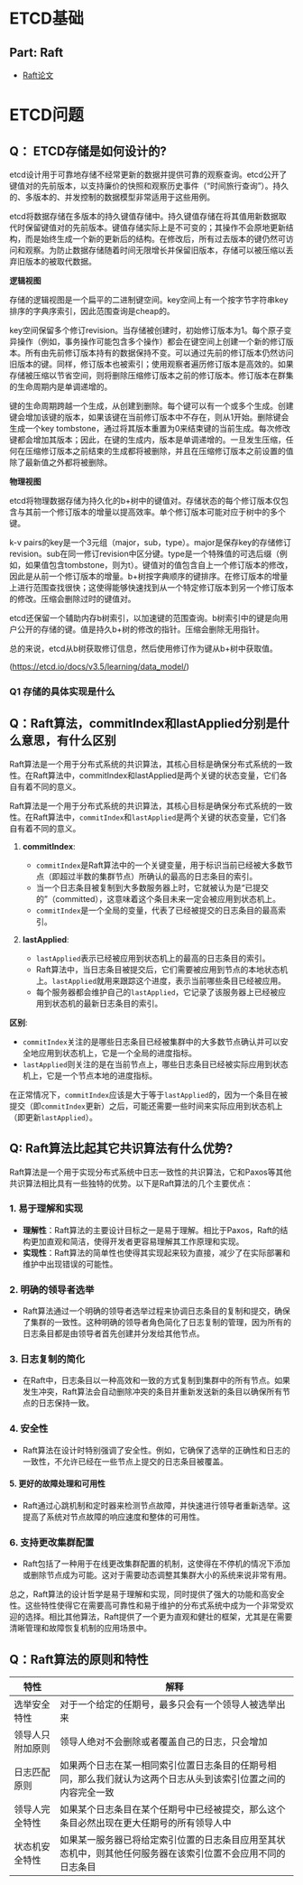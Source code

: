 # ETCD基础
## Part: Raft
- [Raft论文](https://github.com/maemual/raft-zh_cn/blob/master/raft-zh_cn.md)

# ETCD问题
## Q： ETCD存储是如何设计的?

etcd设计用于可靠地存储不经常更新的数据并提供可靠的观察查询。etcd公开了键值对的先前版本，以支持廉价的快照和观察历史事件（“时间旅行查询”）。持久的、多版本的、并发控制的数据模型非常适用于这些用例。

etcd将数据存储在多版本的持久键值存储中。持久键值存储在将其值用新数据取代时保留键值对的先前版本。键值存储实际上是不可变的；其操作不会原地更新结构，而是始终生成一个新的更新后的结构。在修改后，所有过去版本的键仍然可访问和观察。为防止数据存储随着时间无限增长并保留旧版本，存储可以被压缩以丢弃旧版本的被取代数据。

**逻辑视图**

存储的逻辑视图是一个扁平的二进制键空间。key空间上有一个按字节字符串key排序的字典序索引，因此范围查询是cheap的。

key空间保留多个修订revision。当存储被创建时，初始修订版本为1。每个原子变异操作（例如，事务操作可能包含多个操作）都会在键空间上创建一个新的修订版本。所有由先前修订版本持有的数据保持不变。可以通过先前的修订版本仍然访问旧版本的键。同样，修订版本也被索引；使用观察者遍历修订版本是高效的。如果存储被压缩以节省空间，则将删除压缩修订版本之前的修订版本。修订版本在群集的生命周期内是单调递增的。

键的生命周期跨越一个生成，从创建到删除。每个键可以有一个或多个生成。创建键会增加该键的版本，如果该键在当前修订版本中不存在，则从1开始。删除键会生成一个key tombstone，通过将其版本重置为0来结束键的当前生成。每次修改键都会增加其版本；因此，在键的生成内，版本是单调递增的。一旦发生压缩，任何在压缩修订版本之前结束的生成都将被删除，并且在压缩修订版本之前设置的值除了最新值之外都将被删除。

**物理视图**

etcd将物理数据存储为持久化的b+树中的键值对。存储状态的每个修订版本仅包含与其前一个修订版本的增量以提高效率。单个修订版本可能对应于树中的多个键。

k-v pairs的key是一个3元组（major，sub，type）。major是保存key的存储修订revision。sub在同一修订revision中区分键。type是一个特殊值的可选后缀（例如，如果值包含tombstone，则为t）。键值对的值包含自上一个修订版本的修改，因此是从前一个修订版本的增量。b+树按字典顺序的键排序。在修订版本的增量上进行范围查找很快；这使得能够快速找到从一个特定修订版本到另一个修订版本的修改。压缩会删除过时的键值对。

etcd还保留一个辅助内存b树索引，以加速键的范围查询。b树索引中的键是向用户公开的存储的键。值是持久b+树的修改的指针。压缩会删除无用指针。

总的来说，etcd从b树获取修订信息，然后使用修订作为键从b+树中获取值。

(https://etcd.io/docs/v3.5/learning/data_model/)
### Q1 存储的具体实现是什么

## Q：Raft算法，commitIndex和lastApplied分别是什么意思，有什么区别
Raft算法是一个用于分布式系统的共识算法，其核心目标是确保分布式系统的一致性。在Raft算法中，commitIndex和lastApplied是两个关键的状态变量，它们各自有着不同的意义。

Raft算法是一个用于分布式系统的共识算法，其核心目标是确保分布式系统的一致性。在Raft算法中，`commitIndex`和`lastApplied`是两个关键的状态变量，它们各自有着不同的意义。

1. **commitIndex**:


	* `commitIndex`是Raft算法中的一个关键变量，用于标识当前已经被大多数节点（即超过半数的集群节点）所确认的最高的日志条目的索引。
	* 当一个日志条目被复制到大多数服务器上时，它就被认为是“已提交的”（committed），这意味着这个条目未来一定会被应用到状态机上。
	* `commitIndex`是一个全局的变量，代表了已经被提交的日志条目的最高索引。
2. **lastApplied**:


	* `lastApplied`表示已经被应用到状态机上的最高的日志条目的索引。
	* Raft算法中，当日志条目被提交后，它们需要被应用到节点的本地状态机上。`lastApplied`就用来跟踪这个进度，表示当前哪些条目已经被应用。
	* 每个服务器都会维护自己的`lastApplied`，它记录了该服务器上已经被应用到状态机的最新日志条目的索引。

**区别**:

* `commitIndex`关注的是哪些日志条目已经被集群中的大多数节点确认并可以安全地应用到状态机上，它是一个全局的进度指标。
* `lastApplied`则关注的是在当前节点上，哪些日志条目已经被实际应用到状态机上，它是一个节点本地的进度指标。

在正常情况下，`commitIndex`应该是大于等于`lastApplied`的，因为一个条目在被提交（即`commitIndex`更新）之后，可能还需要一些时间来实际应用到状态机上（即更新`lastApplied`）。

## Q: Raft算法比起其它共识算法有什么优势?
Raft算法是一个用于实现分布式系统中日志一致性的共识算法，它和Paxos等其他共识算法相比具有一些独特的优势。以下是Raft算法的几个主要优点：

### 1. **易于理解和实现**
   - **理解性**：Raft算法的主要设计目标之一是易于理解。相比于Paxos，Raft的结构更加直观和简洁，使得开发者更容易理解其工作原理和实现。
   - **实现性**：Raft算法的简单性也使得其实现起来较为直接，减少了在实际部署和维护中出现错误的可能性。

### 2. **明确的领导者选举**
   - Raft算法通过一个明确的领导者选举过程来协调日志条目的复制和提交，确保了集群的一致性。这种明确的领导者角色简化了日志复制的管理，因为所有的日志条目都是由领导者首先创建并分发给其他节点。

### 3. **日志复制的简化**
   - 在Raft中，日志条目以一种高效和一致的方式复制到集群中的所有节点。如果发生冲突，Raft算法会自动删除冲突的条目并重新发送新的条目以确保所有节点的日志保持一致。

### 4. **安全性**
   - Raft算法在设计时特别强调了安全性。例如，它确保了选举的正确性和日志的一致性，不允许已经在一些节点上提交的日志条目被覆盖。

#### 5. **更好的故障处理和可用性**
   - Raft通过心跳机制和定时器来检测节点故障，并快速进行领导者重新选举。这提高了系统对节点故障的响应速度和整体的可用性。

### 6. **支持更改集群配置**
   - Raft包括了一种用于在线更改集群配置的机制，这使得在不停机的情况下添加或删除节点成为可能。这对于需要动态调整其集群大小的系统来说非常有用。

总之，Raft算法的设计哲学是易于理解和实现，同时提供了强大的功能和高安全性。这些特性使得它在需要高可靠性和易于维护的分布式系统中成为一个非常受欢迎的选择。相比其他算法，Raft提供了一个更为直观和健壮的框架，尤其是在需要清晰管理和故障恢复机制的应用场景中。

## Q：Raft算法的原则和特性
|特性 |解释|
| --- | ----------- |
|选举安全特性|对于一个给定的任期号，最多只会有一个领导人被选举出来 |
|领导人只附加原则|领导人绝对不会删除或者覆盖自己的日志，只会增加|
|日志匹配原则|如果两个日志在某一相同索引位置日志条目的任期号相同，那么我们就认为这两个日志从头到该索引位置之间的内容完全一致|
|领导人完全特性|如果某个日志条目在某个任期号中已经被提交，那么这个条目必然出现在更大任期号的所有领导人中|
|状态机安全特性|如果某一服务器已将给定索引位置的日志条目应用至其状态机中，则其他任何服务器在该索引位置不会应用不同的日志条目|

